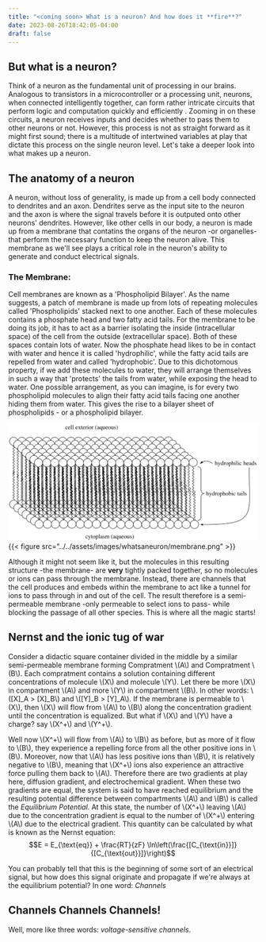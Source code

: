 ```yaml
---
title: "<coming soon> What is a neuron? And how does it **fire**?"
date: 2023-08-26T18:42:05-04:00
draft: false
---
```


## But what is a neuron?
Think of a neuron as the fundamental unit of processing in our brains. Analogous to transistors in a microcontroller or a processing unit, neurons, when connected intelligently together, can form rather intricate circuits that perform logic and computation quickly and efficiently . Zooming in on these circuits, a neuron receives inputs and decides whether to pass them to other neurons or not. However, this process is not as straight forward as it might first sound; there is a multitude of intertwined variables at play that dictate this process on the single neuron level. Let's take a deeper look into what makes up a neuron.


## The anatomy of a neuron
A neuron, without loss of generality, is made up from a cell body connected to dendrites and an axon. Dendrites serve as the input site to the neuron and the axon is where the signal travels before it is outputed onto other neurons' dendrites. However, like other cells in our body, a neuron is made up from a membrane that contatins the organs of the neuron -or organelles- that perform the necessary function to keep the neuron alive. This membrane as we'll see plays a critical role in the neuron's ability to generate and conduct electrical signals. 

### The Membrane:
Cell membranes are known as a 'Phospholipid Bilayer'. As the name suggests, a patch of membrane is made up from lots of repeating molecules called 'Phospholipids' stacked next to one another. Each of these molecules contains a phosphate head and two fatty acid tails. For the membrane to be doing its job, it has to act as a barrier isolating the inside (intracellular space) of the cell from the outside (extracellular space). Both of these spaces contain lots of water. Now the phosphate head likes to be in contact with water and hence it is called 'hydrophilic', while the fatty acid tails are repelled from water and called 'hydrophobic'. Due to this dichotomous property, if we add these molecules to water, they will arrange themselves in such a way that 'protects' the tails from water, while exposing the head to water. One possible arrangement, as you can imagine, is for every two phospholipid molecules to align their fatty acid tails facing one another hiding them from water. This gives the rise to a bilayer sheet of phospholipids - or a phospholipid bilayer. 
<br>

<img src="../assets/images/whatsaneuron/membrane1.png" width="700"> <br>
{{< figure src="../../assets/images/whatsaneuron/membrane.png" >}}
<br>

Although it might not seem like it, but the molecules in this resulting structure -the membrane- are **very** tightly packed together, so no molecules or ions can pass through the membrane. Instead, there are channels that the cell produces and embeds within the membrane to act like a tunnel for ions to pass through in and out of the cell. The result therefore is a semi-permeable membrane -only permeable to select ions to pass- while blocking the passage of all other species. This is where all the magic starts!

## Nernst and the ionic tug of war
Consider a didactic square container divided in the middle by a similar semi-permeable membrane forming Compratment \\(A\\) and Compratment \\(B\\). Each compratment contains a solution containing different concentrations of molecule \\(X\\) and molecule \\(Y\\). Let there be more \\(X\\) in compartment \\(A\\) and more \\(Y\\) in compartment \\(B\\). In other words: \\([X]_A > [X]_B\\)  and \\([Y]_B > [Y]_A\\). If the membrane is permeable to \\(X\\), then \\(X\\) will flow from \\(A\\) to \\(B\\) along the concentration gradient until the concentration is equalized. But what if \\(X\\) and \\(Y\\) have a charge? say \\(X^+\\) and \\(Y^+\\).

Well now \\(X^+\\) will flow from \\(A\\) to \\(B\\) as before, but as more of it flow to \\(B\\), they experience a repelling force from all the other positive ions in \\(B\\). Moreover, now that \\(A\\) has less positive ions than \\(B\\), it is relatively negative to \\(B\\), meaning that \\(X^+\\) ions also experience an attractive force pulling them back to \\(A\\). Therefore there are two gradients at play here, diffusion gradient, and electrochemical gradient. When these two gradients are equal, the system is said to have reached equilibrium and the resulting potential difference between compartments \\(A\\) and \\(B\\) is called the *Equilibrium Potential*. At this state, the number of \\(X^+\\) leaving \\(A\\) due to the concentration gradient is equal to the number of \\(X^+\\) entering \\(A\\) due to the electrical gradient.
This quantity can be calculated by what is known as the Nernst equation: $$E = E_{\text{eq}} + \frac{RT}{zF} \ln\left(\frac{[C_{\text{in}}]}{[C_{\text{out}}]}\right)$$

You can probably tell that this is the beginning of some sort of an electrical signal, but how does this signal originate and propagate if we're always at the equilibrium potential? In one word: *Channels*

## Channels Channels Channels!
Well, more like three words: *voltage-sensitive channels*.
